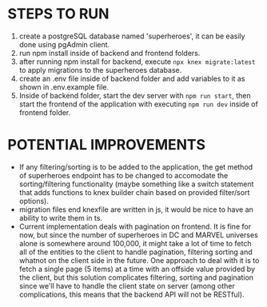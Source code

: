 # STEPS TO RUN

1. create a postgreSQL database named 'superheroes', it can be easily done using pgAdmin client.
2. run npm install inside of backend and frontend folders.
3. after running npm install for backend, execute `npx knex migrate:latest` to apply migrations to the superheroes database.
4. create an .env file inside of backend folder and add variables to it as shown in .env.example file.
5. Inside of backend folder, start the dev server with `npm run start`, then start the frontend of the application with executing `npm run dev` inside of frontend folder.

# POTENTIAL IMPROVEMENTS

- If any filtering/sorting is to be added to the application, the get method of superheroes endpoint has to be changed to accomodate the sorting/filtering functionality (maybe something like a switch statement that adds functions to knex builder chain based on provided filter/sort options).
- migration files end knexfile are written in js, it would be nice to have an ability to write them in ts.
- Current implementation deals with pagination on frontend. It is fine for now, but since the number of superheroes in DC and MARVEL universes alone is somewhere around 100,000, it might take a lot of time to fetch all of the entities to the client to handle pagination, filtering sorting and whatnot on the client side in the future. One approach to deal with it is to fetch a single page (5 items) at a time with an offside value provided by the client, but this solution complicates filtering, sorting and pagination since we'll have to handle the client state on server (among other complications, this means that the backend API will not be RESTful).

